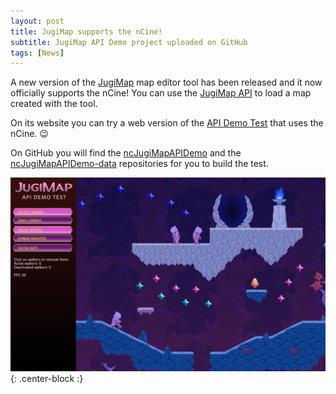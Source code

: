 ```yaml
---
layout: post
title: JugiMap supports the nCine!
subtitle: JugiMap API Demo project uploaded on GitHub
tags: [News]
---
```


A new version of the [JugiMap](http://jugimap.com/) map editor tool has been released and it now officially supports the nCine!
You can use the [JugiMap API](https://github.com/Jugilus/jugimapAPI) to load a map created with the tool.

On its website you can try a web version of the [API Demo Test](https://jugilus.github.io/ApiDemoTestWeb/JugimapApiDemoTest.html) that uses the nCine. :wink:

On GitHub you will find the [ncJugiMapAPIDemo](https://github.com/nCine/ncJugiMapAPIDemo) and the [ncJugiMapAPIDemo-data](https://github.com/nCine/ncJugiMapAPIDemo-data) repositories for you to build the test.

![ncJugiMapAPIDemo](/img/gallery/ncJugiMapAPIDemo.png "ncJugiMapAPIDemo"){: .center-block :}
